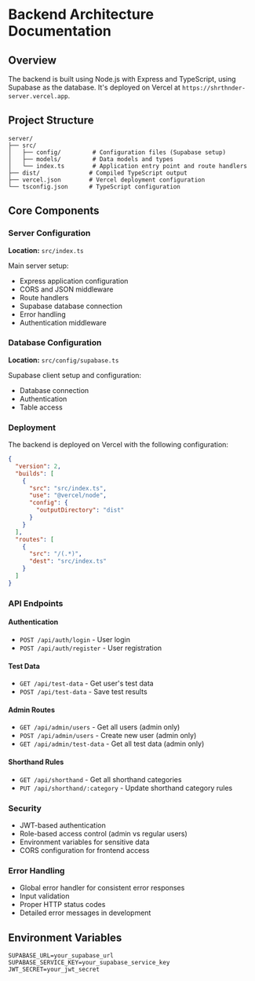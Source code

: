 # Backend Architecture Documentation

## Overview

The backend is built using Node.js with Express and TypeScript, using Supabase as the database. It's deployed on Vercel at `https://shrthnder-server.vercel.app`.

## Project Structure

```
server/
├── src/
│   ├── config/         # Configuration files (Supabase setup)
│   ├── models/         # Data models and types
│   └── index.ts        # Application entry point and route handlers
├── dist/              # Compiled TypeScript output
├── vercel.json        # Vercel deployment configuration
└── tsconfig.json      # TypeScript configuration
```

## Core Components

### Server Configuration

**Location:** `src/index.ts`

Main server setup:

- Express application configuration
- CORS and JSON middleware
- Route handlers
- Supabase database connection
- Error handling
- Authentication middleware

### Database Configuration

**Location:** `src/config/supabase.ts`

Supabase client setup and configuration:

- Database connection
- Authentication
- Table access

### Deployment

The backend is deployed on Vercel with the following configuration:

```json
{
  "version": 2,
  "builds": [
    {
      "src": "src/index.ts",
      "use": "@vercel/node",
      "config": {
        "outputDirectory": "dist"
      }
    }
  ],
  "routes": [
    {
      "src": "/(.*)",
      "dest": "src/index.ts"
    }
  ]
}
```

### API Endpoints

#### Authentication

- `POST /api/auth/login` - User login
- `POST /api/auth/register` - User registration

#### Test Data

- `GET /api/test-data` - Get user's test data
- `POST /api/test-data` - Save test results

#### Admin Routes

- `GET /api/admin/users` - Get all users (admin only)
- `POST /api/admin/users` - Create new user (admin only)
- `GET /api/admin/test-data` - Get all test data (admin only)

#### Shorthand Rules

- `GET /api/shorthand` - Get all shorthand categories
- `PUT /api/shorthand/:category` - Update shorthand category rules

### Security

- JWT-based authentication
- Role-based access control (admin vs regular users)
- Environment variables for sensitive data
- CORS configuration for frontend access

### Error Handling

- Global error handler for consistent error responses
- Input validation
- Proper HTTP status codes
- Detailed error messages in development

## Environment Variables

```
SUPABASE_URL=your_supabase_url
SUPABASE_SERVICE_KEY=your_supabase_service_key
JWT_SECRET=your_jwt_secret
```
